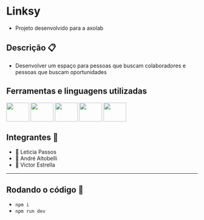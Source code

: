# Linksy

* Projeto desenvolvido para a axolab

## Descrição 📋

* Desenvolver um espaço para pessoas que buscam colaboradores e pessoas que buscam oportunidades

## Ferramentas e linguagens utilizadas

<a href="https://tailwindcss.com"><img src="https://cdn.jsdelivr.net/gh/devicons/devicon@latest/icons/tailwindcss/tailwindcss-original.svg" align="center" height="50" width="60"/></a>
<a href="https://nuxt.com"><img src="https://cdn.jsdelivr.net/gh/devicons/devicon@latest/icons/nuxtjs/nuxtjs-original.svg" align="center" height="50" width="60"/></a>
<a href="https://vuejs.org"><img src="https://cdn.jsdelivr.net/gh/devicons/devicon@latest/icons/vuejs/vuejs-original.svg" align="center" height="50" width="60"/></a>
<a href="https://nodejs.org/en/"><img src="https://cdn.jsdelivr.net/gh/devicons/devicon@latest/icons/nodejs/nodejs-original-wordmark.svg" align="center" height="50" width="60"/></a>
<a href="https://www.mongodb.com/try/download/community"><img src="https://cdn.jsdelivr.net/gh/devicons/devicon@latest/icons/mongodb/mongodb-original-wordmark.svg" align="center" height="50" width="60"/></a>

## Integrantes 👥

* 👤 Leticia Passos
* 👤 André Altobelli
* 👤 Victor Estrella
---

## Rodando o código 🚀

* `npm i`
* `npm run dev`
